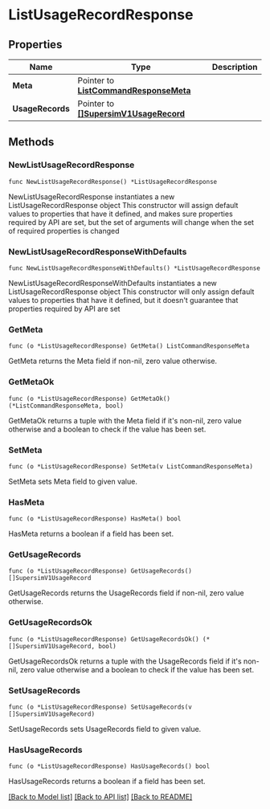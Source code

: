 # ListUsageRecordResponse

## Properties

Name | Type | Description
------------ | ------------- | -------------
**Meta** | Pointer to [**ListCommandResponseMeta**](ListCommandResponse_meta.md) |  | [optional] 
**UsageRecords** | Pointer to [**[]SupersimV1UsageRecord**](SupersimV1UsageRecord.md) |  | [optional] 

## Methods

### NewListUsageRecordResponse

`func NewListUsageRecordResponse() *ListUsageRecordResponse`

NewListUsageRecordResponse instantiates a new ListUsageRecordResponse object
This constructor will assign default values to properties that have it defined,
and makes sure properties required by API are set, but the set of arguments
will change when the set of required properties is changed

### NewListUsageRecordResponseWithDefaults

`func NewListUsageRecordResponseWithDefaults() *ListUsageRecordResponse`

NewListUsageRecordResponseWithDefaults instantiates a new ListUsageRecordResponse object
This constructor will only assign default values to properties that have it defined,
but it doesn't guarantee that properties required by API are set

### GetMeta

`func (o *ListUsageRecordResponse) GetMeta() ListCommandResponseMeta`

GetMeta returns the Meta field if non-nil, zero value otherwise.

### GetMetaOk

`func (o *ListUsageRecordResponse) GetMetaOk() (*ListCommandResponseMeta, bool)`

GetMetaOk returns a tuple with the Meta field if it's non-nil, zero value otherwise
and a boolean to check if the value has been set.

### SetMeta

`func (o *ListUsageRecordResponse) SetMeta(v ListCommandResponseMeta)`

SetMeta sets Meta field to given value.

### HasMeta

`func (o *ListUsageRecordResponse) HasMeta() bool`

HasMeta returns a boolean if a field has been set.

### GetUsageRecords

`func (o *ListUsageRecordResponse) GetUsageRecords() []SupersimV1UsageRecord`

GetUsageRecords returns the UsageRecords field if non-nil, zero value otherwise.

### GetUsageRecordsOk

`func (o *ListUsageRecordResponse) GetUsageRecordsOk() (*[]SupersimV1UsageRecord, bool)`

GetUsageRecordsOk returns a tuple with the UsageRecords field if it's non-nil, zero value otherwise
and a boolean to check if the value has been set.

### SetUsageRecords

`func (o *ListUsageRecordResponse) SetUsageRecords(v []SupersimV1UsageRecord)`

SetUsageRecords sets UsageRecords field to given value.

### HasUsageRecords

`func (o *ListUsageRecordResponse) HasUsageRecords() bool`

HasUsageRecords returns a boolean if a field has been set.


[[Back to Model list]](../README.md#documentation-for-models) [[Back to API list]](../README.md#documentation-for-api-endpoints) [[Back to README]](../README.md)


